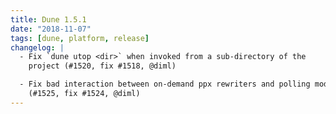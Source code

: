 ```yaml
---
title: Dune 1.5.1
date: "2018-11-07"
tags: [dune, platform, release]
changelog: |
  - Fix `dune utop <dir>` when invoked from a sub-directory of the
    project (#1520, fix #1518, @diml)

  - Fix bad interaction between on-demand ppx rewriters and polling mode
    (#1525, fix #1524, @diml)
---
```

